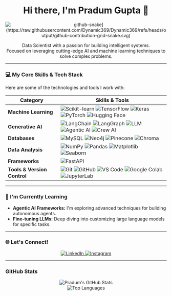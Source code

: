 <div align="center">
  <h1 align="center">Hi there, I'm Pradum Gupta 👋</h1>
  

  <p align="center">
    <img src="[https://github.com/Dynamic369/Dynamic369/blob/output/github-contribution-grid-snake-dark.svg" alt="github-snake](https://raw.githubusercontent.com/Dynamic369/Dynamic369/refs/heads/output/github-contribution-grid-snake.svg)" />
  </p>
  
  <p align="center">
    Data Scientist with a passion for building intelligent systems. <br/> 
    Focused on leveraging cutting-edge AI and machine learning techniques to solve complex problems.
  </p>
</div>

---

### 💻 My Core Skills & Tech Stack

Here are some of the technologies and tools I work with:

| Category          | Skills & Tools                                                                                                                                                                                                                                                                                        |
| ----------------- | ----------------------------------------------------------------------------------------------------------------------------------------------------------------------------------------------------------------------------------------------------------------------------------------------------- |
| **Machine Learning** | ![Scikit-learn](https://img.shields.io/badge/-Scikit--learn-orange?style=for-the-badge&logo=scikit-learn&logoColor=white) ![TensorFlow](https://img.shields.io/badge/-TensorFlow-FF6F00?style=for-the-badge&logo=tensorflow&logoColor=white) ![Keras](https://img.shields.io/badge/-Keras-D00000?style=for-the-badge&logo=keras&logoColor=white) ![PyTorch](https://img.shields.io/badge/-PyTorch-EE4C2C?style=for-the-badge&logo=pytorch&logoColor=white) ![Hugging Face](https://img.shields.io/badge/-Hugging%20Face-yellow?style=for-the-badge&logo=hugging-face&logoColor=white) |
| **Generative AI** | ![LangChain](https://img.shields.io/badge/-LangChain-blueviolet?style=for-the-badge) ![LangGraph](https://img.shields.io/badge/-LangGraph-blue?style=for-the-badge) ![LLM](https://img.shields.io/badge/-LLM-darkblue?style=for-the-badge) ![Agentic AI](https://img.shields.io/badge/-Agentic%20AI-green?style=for-the-badge) ![Crew AI](https://img.shields.io/badge/-Crew%20AI-darkgreen?style=for-the-badge) |
| **Databases** | ![MySQL](https://img.shields.io/badge/-MySQL-4479A1?style=for-the-badge&logo=mysql&logoColor=white) ![Neo4j](https://img.shields.io/badge/-Neo4j-008CFF?style=for-the-badge&logo=neo4j&logoColor=white) ![Pinecone](https://img.shields.io/badge/-Pinecone-gray?style=for-the-badge&logo=data-access&logoColor=white) ![Chroma](https://img.shields.io/badge/-Chroma-blue?style=for-the-badge&logo=chroma&logoColor=white) |
| **Data Analysis** | ![NumPy](https://img.shields.io/badge/-NumPy-013243?style=for-the-badge&logo=numpy&logoColor=white) ![Pandas](https://img.shields.io/badge/-Pandas-150458?style=for-the-badge&logo=pandas&logoColor=white) ![Matplotlib](https://img.shields.io/badge/-Matplotlib-darkgreen?style=for-the-badge&logo=matplotlib&logoColor=white) ![Seaborn](https://img.shields.io/badge/-Seaborn-darkorange?style=for-the-badge&logo=seaborn&logoColor=white)  |
| **Frameworks** | ![FastAPI](https://img.shields.io/badge/-FastAPI-009688?style=for-the-badge&logo=fastapi&logoColor=white)              |
| **Tools & Version Control** | ![Git](https://img.shields.io/badge/-Git-F05032?style=for-the-badge&logo=git&logoColor=white) ![GitHub](https://img.shields.io/badge/-GitHub-181717?style=for-the-badge&logo=github&logoColor=white) ![VS Code](https://img.shields.io/badge/-VS%20Code-007ACC?style=for-the-badge&logo=visual-studio-code&logoColor=white) ![Google Colab](https://img.shields.io/badge/-Google%20Colab-F9AB00?style=for-the-badge&logo=google-colab&logoColor=white) ![JupyterLab](https://img.shields.io/badge/-JupyterLab-F37626?style=for-the-badge&logo=jupyter&logoColor=white) |

---

### 🌱 I'm Currently Learning

-   **Agentic AI Frameworks:** I'm exploring advanced techniques for building autonomous agents.
-   **Fine-tuning LLMs:** Deep diving into customizing large language models for specific tasks.

---

### 🌐 Let's Connect!

<p align="center">
  <a href="https://www.linkedin.com/in/pradum-gupta" target="_blank">
    <img src="https://img.shields.io/badge/LinkedIn-0A66C2?style=for-the-badge&logo=linkedin&logoColor=white" alt="LinkedIn">
  </a>
  <a href="https://www.instagram.com/dynamic_gupta/" target="_blank">
    <img src="https://img.shields.io/badge/Instagram-E4405F?style=for-the-badge&logo=instagram&logoColor=white" alt="Instagram">
  </a>
</p>

---

### GitHub Stats

<div align="center">
  <img src="https://github-readme-stats.vercel.app/api?username=Dynamic369&show_icons=true&theme=onedark" alt="Pradum's GitHub Stats"/>
  <br/>
  <img src="https://github-readme-stats.vercel.app/api/top-langs/?username=Dynamic369&layout=compact&theme=onedark" alt="Top Languages"/>
</div>
